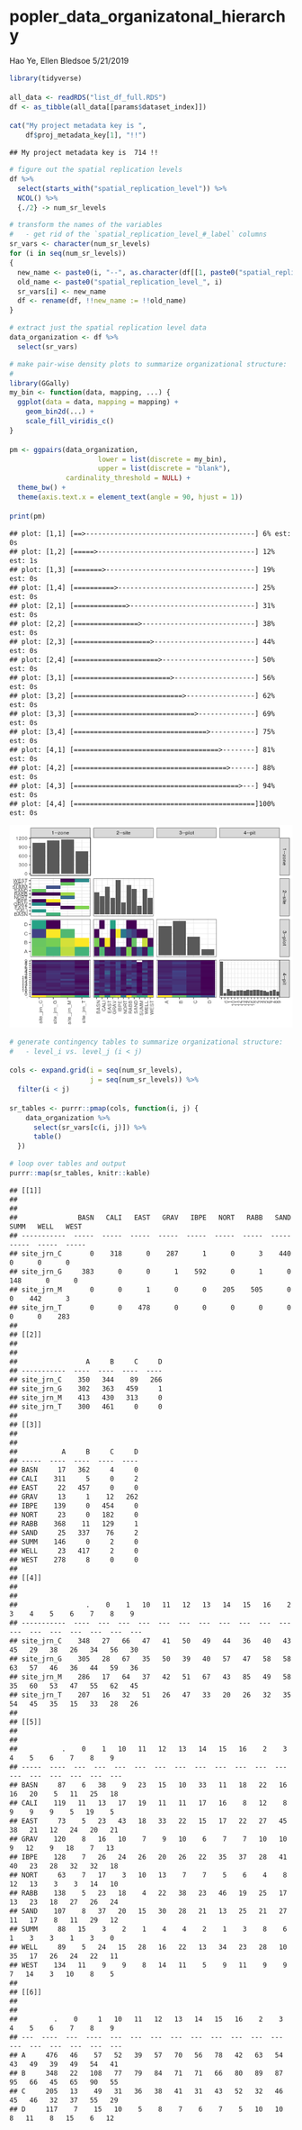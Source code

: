 popler\_data\_organizatonal\_hierarchy
================
Hao Ye, Ellen Bledsoe
5/21/2019

``` r
library(tidyverse)

all_data <- readRDS("list_df_full.RDS")
df <- as_tibble(all_data[[params$dataset_index]])

cat("My project metadata key is ", 
    df$proj_metadata_key[1], "!!")
```

    ## My project metadata key is  714 !!

``` r
# figure out the spatial replication levels
df %>% 
  select(starts_with("spatial_replication_level")) %>%
  NCOL() %>%
  {./2} -> num_sr_levels
```

``` r
# transform the names of the variables
#   - get rid of the `spatial_replication_level_#_label` columns
sr_vars <- character(num_sr_levels)
for (i in seq(num_sr_levels))
{
  new_name <- paste0(i, "--", as.character(df[[1, paste0("spatial_replication_level_", i, "_label")]]))
  old_name <- paste0("spatial_replication_level_", i)
  sr_vars[i] <- new_name
  df <- rename(df, !!new_name := !!old_name)
}
```

``` r
# extract just the spatial replication level data
data_organization <- df %>%
  select(sr_vars)
```

``` r
# make pair-wise density plots to summarize organizational structure:
# 
library(GGally)
my_bin <- function(data, mapping, ...) {
  ggplot(data = data, mapping = mapping) +
    geom_bin2d(...) +
    scale_fill_viridis_c()
}

pm <- ggpairs(data_organization, 
                      lower = list(discrete = my_bin), 
                      upper = list(discrete = "blank"), 
              cardinality_threshold = NULL) + 
  theme_bw() + 
  theme(axis.text.x = element_text(angle = 90, hjust = 1))

print(pm)
```

    ## plot: [1,1] [==>------------------------------------------] 6% est: 0s
    ## plot: [1,2] [=====>---------------------------------------] 12% est: 1s
    ## plot: [1,3] [=======>-------------------------------------] 19% est: 0s
    ## plot: [1,4] [==========>----------------------------------] 25% est: 0s
    ## plot: [2,1] [=============>-------------------------------] 31% est: 0s
    ## plot: [2,2] [================>----------------------------] 38% est: 0s
    ## plot: [2,3] [===================>-------------------------] 44% est: 0s
    ## plot: [2,4] [=====================>-----------------------] 50% est: 0s
    ## plot: [3,1] [========================>--------------------] 56% est: 0s
    ## plot: [3,2] [===========================>-----------------] 62% est: 0s
    ## plot: [3,3] [==============================>--------------] 69% est: 0s
    ## plot: [3,4] [=================================>-----------] 75% est: 0s
    ## plot: [4,1] [====================================>--------] 81% est: 0s
    ## plot: [4,2] [======================================>------] 88% est: 0s
    ## plot: [4,3] [=========================================>---] 94% est: 0s
    ## plot: [4,4] [=============================================]100% est: 0s

![](data_report-103_files/figure-markdown_github/unnamed-chunk-5-1.png)

``` r
# generate contingency tables to summarize organizational structure:
#   - level_i vs. level_j (i < j)

cols <- expand.grid(i = seq(num_sr_levels), 
                    j = seq(num_sr_levels)) %>%
  filter(i < j)

sr_tables <- purrr::pmap(cols, function(i, j) {
    data_organization %>%
      select(sr_vars[c(i, j)]) %>%
      table()
  })
```

``` r
# loop over tables and output
purrr::map(sr_tables, knitr::kable)
```

    ## [[1]]
    ## 
    ## 
    ##               BASN   CALI   EAST   GRAV   IBPE   NORT   RABB   SAND   SUMM   WELL   WEST
    ## -----------  -----  -----  -----  -----  -----  -----  -----  -----  -----  -----  -----
    ## site_jrn_C       0    318      0    287      1      0      3    440      0      0      0
    ## site_jrn_G     383      0      0      1    592      0      1      0    148      0      0
    ## site_jrn_M       0      0      1      0      0    205    505      0      0    442      3
    ## site_jrn_T       0      0    478      0      0      0      0      0      0      0    283
    ## 
    ## [[2]]
    ## 
    ## 
    ##                 A     B     C     D
    ## -----------  ----  ----  ----  ----
    ## site_jrn_C    350   344    89   266
    ## site_jrn_G    302   363   459     1
    ## site_jrn_M    413   430   313     0
    ## site_jrn_T    300   461     0     0
    ## 
    ## [[3]]
    ## 
    ## 
    ##           A     B     C     D
    ## -----  ----  ----  ----  ----
    ## BASN     17   362     4     0
    ## CALI    311     5     0     2
    ## EAST     22   457     0     0
    ## GRAV     13     1    12   262
    ## IBPE    139     0   454     0
    ## NORT     23     0   182     0
    ## RABB    368    11   129     1
    ## SAND     25   337    76     2
    ## SUMM    146     0     2     0
    ## WELL     23   417     2     0
    ## WEST    278     8     0     0
    ## 
    ## [[4]]
    ## 
    ## 
    ##                 .    0    1   10   11   12   13   14   15   16    2    3    4    5    6    7    8    9
    ## -----------  ----  ---  ---  ---  ---  ---  ---  ---  ---  ---  ---  ---  ---  ---  ---  ---  ---  ---
    ## site_jrn_C    348   27   66   47   41   50   49   44   36   40   43   45   29   38   26   34   56   30
    ## site_jrn_G    305   28   67   35   50   39   40   57   47   58   58   63   57   46   36   44   59   36
    ## site_jrn_M    286   17   64   37   42   51   67   43   85   49   58   35   60   53   47   55   62   45
    ## site_jrn_T    207   16   32   51   26   47   33   20   26   32   35   54   45   35   15   33   28   26
    ## 
    ## [[5]]
    ## 
    ## 
    ##           .    0    1   10   11   12   13   14   15   16    2    3    4    5    6    7    8    9
    ## -----  ----  ---  ---  ---  ---  ---  ---  ---  ---  ---  ---  ---  ---  ---  ---  ---  ---  ---
    ## BASN     87    6   38    9   23   15   10   33   11   18   22   16   16   20    5   11   25   18
    ## CALI    119   11   13   17   19   11   11   17   16    8   12    8    9    9    9    5   19    5
    ## EAST     73    5   23   43   18   33   22   15   17   22   27   45   38   21   12   24   20   21
    ## GRAV    120    8   16   10    7    9   10    6    7    7   10   10    9   12    9   18    7   13
    ## IBPE    128    7   26   24   26   20   26   22   35   37   28   41   40   23   28   32   32   18
    ## NORT     63    7   17    3   10   13    7    7    5    6    4    8   12   13    3    3   14   10
    ## RABB    138    5   23   18    4   22   38   23   46   19   25   17   13   23   18   27   26   24
    ## SAND    107    8   37   20   15   30   28   21   13   25   21   27   11   17    8   11   29   12
    ## SUMM     88   15    3    2    1    4    4    2    1    3    8    6    1    3    3    1    3    0
    ## WELL     89    5   24   15   28   16   22   13   34   23   28   10   35   17   26   24   22   11
    ## WEST    134   11    9    9    8   14   11    5    9   11    9    9    7   14    3   10    8    5
    ## 
    ## [[6]]
    ## 
    ## 
    ##         .    0     1   10   11   12   13   14   15   16    2    3    4    5    6    7    8    9
    ## ---  ----  ---  ----  ---  ---  ---  ---  ---  ---  ---  ---  ---  ---  ---  ---  ---  ---  ---
    ## A     476   46    57   52   39   57   70   56   78   42   63   54   43   49   39   49   54   41
    ## B     348   22   108   77   79   84   71   71   66   80   89   87   95   66   45   65   90   55
    ## C     205   13    49   31   36   38   41   31   43   52   32   46   45   46   32   37   55   29
    ## D     117    7    15   10    5    8    7    6    7    5   10   10    8   11    8   15    6   12
